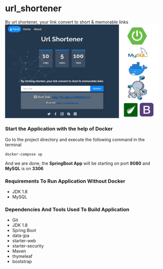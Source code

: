 # url_shortener
By url shortener, your link convert to short &amp; memorable links
![screenshot](url_shortener.jpg)

### Start the Application with the help of Docker
Go to the project directory and execute 
the following command in the terminal

    docker-compose up
    
And we are done, the **SpringBoot App** will be starting on port 
**8080** and **MySQL** is on **3306**

### Requirements To Run Application Without Docker
* JDK 1.8
* MySQL

### Dependencies And Tools Used To Build Application
* Git
* JDK 1.8
* Spring Boot
* data-jpa
* starter-web
* starter-security
* Maven
* thymeleaf
* bootstrap
